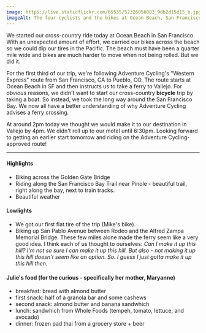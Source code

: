 ```yaml
---
image: https://live.staticflickr.com/65535/52326056883_9db2d15d15_b.jpg
imageAlt: The four cyclists and the bikes at Ocean Beach, San Franciscos
---
```


We started our cross-country ride today at Ocean Beach in San Francisco. With an unexpected amount of effort, we carried our bikes across the beach so we could dip our tires in the Pacific. The beach must have been a quarter mile wide and bikes are much harder to move when not being rolled. But we did it.

For the first third of our trip, we're following Adventure Cycling's "Western Express" route from San Francisco, CA to Pueblo, CO. The route starts at Ocean Beach in SF and then instructs us to take a ferry to Vallejo. For _obvious_ reasons, we didn't want to start our cross-country __bicycle__ trip by taking a boat. So instead, we took the long way around the San Francisco Bay. We now all have a better understanding of why Adventure Cycling advises a ferry crossing.

At around 2pm today we thought we would make it to our destination in Vallejo by 4pm. We didn't roll up to our motel until 6:30pm. Looking forward to getting an earlier start tomorrow and riding on the Adventure Cycling-approved route!

---

#### Highlights
- Biking across the Golden Gate Bridge
- Riding along the San Francisco Bay Trail near Pinole - beautiful trail, right along the bay, next to train tracks.
- Beautiful weather

#### Lowlights
- We got our first flat tire of the trip (Mike's bike).
- Biking up San Pablo Avenue between Rodeo and the Alfred Zampa Memorial Bridge. These few miles alone made the ferry seem like a very good idea. I think each of us thought to ourselves: _Can I make it up this hill? I'm not so sure I can make it up this hill. But also - not making it up this hill doesn't seem like an option. So. I guess I just gotta make it up this hill then._

#### Julie's food (for the curious - specifically her mother, Maryanne)
- breakfast: bread with almond butter
- first snack: half of a granola bar and some cashews
- second snack: almond butter and banana sandwhich
- lunch: sandwhich from Whole Foods (tempeh, tomato, lettuce, and avocado)
- dinner: frozen pad thai from a grocery store + beer 


